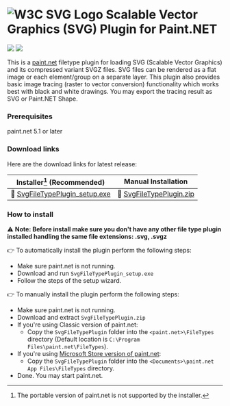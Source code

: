 ﻿# ![W3C SVG Logo](https://www.w3.org/Icons/SVG/svg-logo-v.png) Scalable Vector Graphics (SVG) Plugin for Paint.NET 

[![](https://img.shields.io/github/release-pre/otuncelli/Scalable-Vector-Graphics-Plugin-for-Paint.NET.svg?style=flat)](https://github.com/otuncelli/Scalable-Vector-Graphics-Plugin-for-Paint.NET/releases)
[![](https://img.shields.io/github/downloads/otuncelli/Scalable-Vector-Graphics-Plugin-for-Paint.NET/total)](https://github.com/otuncelli/Scalable-Vector-Graphics-Plugin-for-Paint.NET/releases)

This is a [paint.net](https://getpaint.net) filetype plugin for loading SVG (Scalable Vector Graphics) and its compressed variant SVGZ files. SVG files can be rendered as a flat image or each element/group on a separate layer. This plugin also provides basic image tracing (raster to vector conversion) functionality which works best with black and white drawings. You may export the tracing result as SVG or Paint.NET Shape.

### Prerequisites
paint.net 5.1 or later

### Download links

Here are the download links for latest release:

Installer[^1] (Recommended) | Manual Installation
--- | ---
:floppy_disk: [SvgFileTypePlugin_setup.exe](https://github.com/otuncelli/Scalable-Vector-Graphics-Plugin-for-Paint.NET/releases/latest/download/SvgFileTypePlugin_setup.exe) | :floppy_disk: [SvgFileTypePlugin.zip](https://github.com/otuncelli/Scalable-Vector-Graphics-Plugin-for-Paint.NET/releases/latest/download/SvgFileTypePlugin.zip)

[^1]: The portable version of paint.net is not supported by the installer.

### How to install

:warning: **Note: Before install make sure you don't have any other file type plugin installed handling the same file extensions: .svg, .svgz**

:point_right: To automatically install the plugin perform the following steps:
  * Make sure paint.net is not running.
  * Download and run `SvgFileTypePlugin_setup.exe`
  * Follow the steps of the setup wizard.
	
:point_right: To manually install the plugin perform the following steps:
  * Make sure paint.net is not running.
  * Download and extract `SvgFileTypePlugin.zip`
  * If you're using Classic version of paint.net:
    * Copy the `SvgFileTypePlugin` folder into the `<paint.net>\FileTypes` directory (Default location is `C:\Program Files\paint.net\FileTypes`).
  * If you're using [Microsoft Store version of paint.net](https://www.microsoft.com/store/apps/9NBHCS1LX4R0):
    * Copy the `SvgFileTypePlugin` folder into the `<Documents>\paint.net App Files\FileTypes` directory.
  * Done. You may start paint.net.